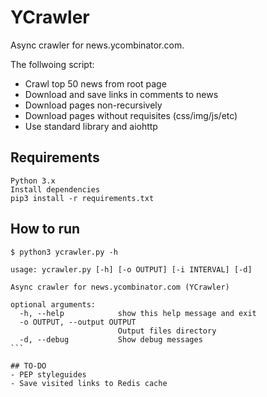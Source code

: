 # YCrawler
Async crawler for news.ycombinator.com.

The follwoing script:

- Crawl top 50 news from root page
- Download and save links in comments to news
- Download pages non-recursively
- Download pages without requisites (css/img/js/etc)
- Use standard library and aiohttp

## Requirements
```
Python 3.x
Install dependencies
pip3 install -r requirements.txt
```

## How to run
````
$ python3 ycrawler.py -h

usage: ycrawler.py [-h] [-o OUTPUT] [-i INTERVAL] [-d]

Async crawler for news.ycombinator.com (YCrawler)

optional arguments:
  -h, --help            show this help message and exit
  -o OUTPUT, --output OUTPUT
                        Output files directory
  -d, --debug           Show debug messages
```

## TO-DO
- PEP styleguides
- Save visited links to Redis cache
